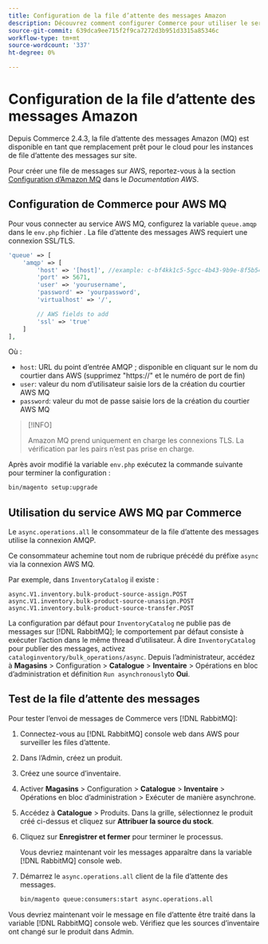 ```yaml
---
title: Configuration de la file d’attente des messages Amazon
description: Découvrez comment configurer Commerce pour utiliser le service AWS MQ.
source-git-commit: 639dca9ee715f2f9ca7272d3b951d3315a85346c
workflow-type: tm+mt
source-wordcount: '337'
ht-degree: 0%

---
```



# Configuration de la file d’attente des messages Amazon

Depuis Commerce 2.4.3, la file d’attente des messages Amazon (MQ) est disponible en tant que remplacement prêt pour le cloud pour les instances de file d’attente des messages sur site.

Pour créer une file de messages sur AWS, reportez-vous à la section [Configuration d’Amazon MQ](https://docs.aws.amazon.com/amazon-mq/latest/developer-guide/amazon-mq-setting-up.html) dans le _Documentation AWS_.

## Configuration de Commerce pour AWS MQ

Pour vous connecter au service AWS MQ, configurez la variable `queue.amqp` dans le `env.php` fichier .
La file d’attente des messages AWS requiert une connexion SSL/TLS.

```php
'queue' => [
    'amqp' => [
        'host' => '[host]', //example: c-bf4kk1c5-5gcc-4b43-9b9e-8f5b54d234.mq.us-west-3.amazonaws.com
        'port' => 5671,
        'user' => 'yourusername',
        'password' => 'yourpassword',
        'virtualhost' => '/',

        // AWS fields to add
        'ssl' => 'true'
    ]
],
```

Où :

- `host`: URL du point d’entrée AMQP ; disponible en cliquant sur le nom du courtier dans AWS (supprimez &quot;https://&quot; et le numéro de port de fin)
- `user`: valeur du nom d’utilisateur saisie lors de la création du courtier AWS MQ
- `password`: valeur du mot de passe saisie lors de la création du courtier AWS MQ

>[!INFO]
>
>Amazon MQ prend uniquement en charge les connexions TLS. La vérification par les pairs n’est pas prise en charge.

Après avoir modifié la variable `env.php` exécutez la commande suivante pour terminer la configuration :

```bash
bin/magento setup:upgrade
```

## Utilisation du service AWS MQ par Commerce

Le `async.operations.all` le consommateur de la file d’attente des messages utilise la connexion AMQP.

Ce consommateur achemine tout nom de rubrique précédé du préfixe `async` via la connexion AWS MQ.

Par exemple, dans `InventoryCatalog` il existe :

```text
async.V1.inventory.bulk-product-source-assign.POST
async.V1.inventory.bulk-product-source-unassign.POST
async.V1.inventory.bulk-product-source-transfer.POST
```

La configuration par défaut pour `InventoryCatalog` ne publie pas de messages sur [!DNL RabbitMQ]; le comportement par défaut consiste à exécuter l’action dans le même thread d’utilisateur. À dire `InventoryCatalog` pour publier des messages, activez `cataloginventory/bulk_operations/async`. Depuis l’administrateur, accédez à **Magasins** > Configuration > **Catalogue** > **Inventaire** > Opérations en bloc d’administration et définition  `Run asynchronously`to **Oui**.

## Test de la file d’attente des messages

Pour tester l’envoi de messages de Commerce vers [!DNL RabbitMQ]:

1. Connectez-vous au [!DNL RabbitMQ] console web dans AWS pour surveiller les files d’attente.
1. Dans l’Admin, créez un produit.
1. Créez une source d’inventaire.
1. Activer **Magasins** > Configuration > **Catalogue** > **Inventaire** > Opérations en bloc d’administration > Exécuter de manière asynchrone.
1. Accédez à **Catalogue** > Produits. Dans la grille, sélectionnez le produit créé ci-dessus et cliquez sur **Attribuer la source du stock**.
1. Cliquez sur **Enregistrer et fermer** pour terminer le processus.

   Vous devriez maintenant voir les messages apparaître dans la variable [!DNL RabbitMQ] console web.

1. Démarrez le `async.operations.all` client de la file d’attente des messages.

   ```bash
   bin/magento queue:consumers:start async.operations.all
   ```

Vous devriez maintenant voir le message en file d’attente être traité dans la variable [!DNL RabbitMQ] console web.
Vérifiez que les sources d’inventaire ont changé sur le produit dans Admin.
